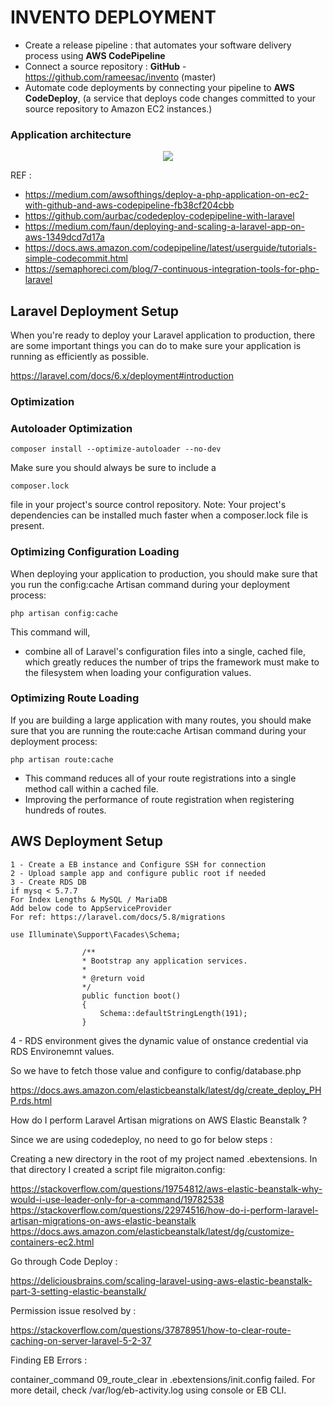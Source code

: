 # INVENTO DEPLOYMENT

-   Create a release pipeline : that automates your software delivery process using **AWS CodePipeline**
-   Connect a source repository : **GitHub** - https://github.com/rameesac/invento (master)
-   Automate code deployments by connecting your pipeline to **AWS CodeDeploy**, (a service that deploys code changes committed to your source repository to Amazon EC2 instances.)

### Application architecture

<p align="center">
<img src="https://invento.s3.amazonaws.com/misc/continuos-deployment-aws.png">
<p>

REF :

-   https://medium.com/awsofthings/deploy-a-php-application-on-ec2-with-github-and-aws-codepipeline-fb38cf204cbb
-   https://github.com/aurbac/codedeploy-codepipeline-with-laravel
-   https://medium.com/faun/deploying-and-scaling-a-laravel-app-on-aws-1349dcd7d17a
-   https://docs.aws.amazon.com/codepipeline/latest/userguide/tutorials-simple-codecommit.html
-   https://semaphoreci.com/blog/7-continuous-integration-tools-for-php-laravel

## Laravel Deployment Setup

When you're ready to deploy your Laravel application to production, there are some important things you can do to make sure your application is running as efficiently as possible.

https://laravel.com/docs/6.x/deployment#introduction

### Optimization

### Autoloader Optimization

```
composer install --optimize-autoloader --no-dev
```

Make sure you should always be sure to include a

```
composer.lock
```

file in your project's source control repository.
Note: Your project's dependencies can be installed much faster when a composer.lock file is present.

### Optimizing Configuration Loading

When deploying your application to production, you should make sure that you run the config:cache Artisan command during your deployment process:

```
php artisan config:cache
```

This command will,

-   combine all of Laravel's configuration files into a single, cached file, which greatly reduces the number of trips the framework must make to the filesystem when loading your configuration values.

### Optimizing Route Loading

If you are building a large application with many routes, you should make sure that you are running the route:cache Artisan command during your deployment process:

```
php artisan route:cache
```

-   This command reduces all of your route registrations into a single method call within a cached file.
-   Improving the performance of route registration when registering hundreds of routes.

## AWS Deployment Setup

    1 - Create a EB instance and Configure SSH for connection
    2 - Upload sample app and configure public root if needed
    3 - Create RDS DB
    if mysq < 5.7.7
    For Index Lengths & MySQL / MariaDB
    Add below code to AppServiceProvider
    For ref: https://laravel.com/docs/5.8/migrations

```
use Illuminate\Support\Facades\Schema;

                /**
                * Bootstrap any application services.
                *
                * @return void
                */
                public function boot()
                {
                    Schema::defaultStringLength(191);
                }
```

4 - RDS environment gives the dynamic value of onstance credential via RDS Environemnt values.

So we have to fetch those value and configure to config/database.php

https://docs.aws.amazon.com/elasticbeanstalk/latest/dg/create_deploy_PHP.rds.html

How do I perform Laravel Artisan migrations on AWS Elastic Beanstalk ?

Since we are using codedeploy, no need to go for below steps :

Creating a new directory in the root of my project named .ebextensions. In that directory I created a script file migraiton.config:

https://stackoverflow.com/questions/19754812/aws-elastic-beanstalk-why-would-i-use-leader-only-for-a-command/19782538
https://stackoverflow.com/questions/22974516/how-do-i-perform-laravel-artisan-migrations-on-aws-elastic-beanstalk
https://docs.aws.amazon.com/elasticbeanstalk/latest/dg/customize-containers-ec2.html

Go through Code Deploy :

https://deliciousbrains.com/scaling-laravel-using-aws-elastic-beanstalk-part-3-setting-elastic-beanstalk/

Permission issue resolved by :

https://stackoverflow.com/questions/37878951/how-to-clear-route-caching-on-server-laravel-5-2-37

Finding EB Errors :

container_command 09_route_clear in .ebextensions/init.config failed. For more detail, check /var/log/eb-activity.log using console or EB CLI.
